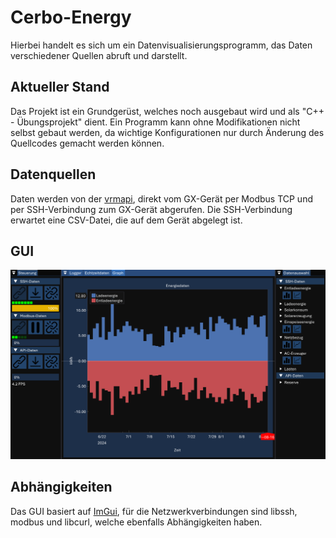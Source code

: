 # Cerbo-Energy

Hierbei handelt es sich um ein Datenvisualisierungsprogramm, das Daten verschiedener Quellen abruft und darstellt.

## Aktueller Stand

Das Projekt ist ein Grundgerüst, welches noch ausgebaut wird und als "C++ - Übungsprojekt" dient.
Ein Programm kann ohne Modifikationen nicht selbst gebaut werden, da wichtige Konfigurationen nur durch Änderung des Quellcodes gemacht werden können.

## Datenquellen

Daten werden von der [vrmapi](https://vrm-api-docs.victronenergy.com/#/), direkt vom GX-Gerät per Modbus TCP und per SSH-Verbindung zum GX-Gerät abgerufen. Die SSH-Verbindung erwartet eine CSV-Datei, die auf dem Gerät abgelegt ist.

## GUI

![GUI](documentation/img/show.png)

## Abhängigkeiten

Das GUI basiert auf [ImGui](https://github.com/ocornut/imgui), für die Netzwerkverbindungen sind libssh, modbus und libcurl, welche ebenfalls Abhängigkeiten haben.
